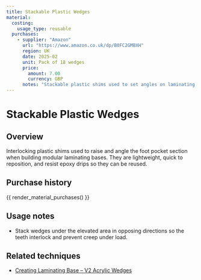 ```yaml
---
title: Stackable Plastic Wedges
material:
  costing:
    usage_type: reusable
  purchases:
    - supplier: "Amazon"
      url: "https://www.amazon.co.uk/dp/B0FC2GMBXH"
      region: UK
      date: 2025-02
      unit: Pack of 18 wedges
      price:
        amount: 7.00
        currency: GBP
      notes: "Stackable plastic shims used to set angles on laminating bases"
---
```

# Stackable Plastic Wedges

## Overview
Interlocking plastic shims used to raise and angle the foot pocket section when building modular laminating bases. They are
lightweight, quick to reposition, and resist epoxy drips so they can be reused.

## Purchase history

{{ render_material_purchases() }}

## Usage notes
- Stack wedges under the elevated area in opposing directions so the teeth interlock and prevent creep under load.

## Related techniques
- [Creating Laminating Base – V2 Acrylic Wedges](../techniques/creating-laminating-base/v2/acrylic-wedges.md)
